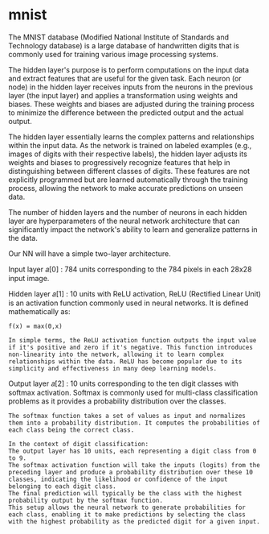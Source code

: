 # mnist

The MNIST database (Modified National Institute of Standards and Technology database) is a large database of handwritten digits that is commonly used for training various image processing systems.

The hidden layer's purpose is to perform computations on the input data and extract features that are useful for the given task. Each neuron (or node) in the hidden layer receives inputs from the neurons in the previous layer (the input layer) and applies a transformation using weights and biases. These weights and biases are adjusted during the training process to minimize the difference between the predicted output and the actual output.

The hidden layer essentially learns the complex patterns and relationships within the input data. As the network is trained on labeled examples (e.g., images of digits with their respective labels), the hidden layer adjusts its weights and biases to progressively recognize features that help in distinguishing between different classes of digits. These features are not explicitly programmed but are learned automatically through the training process, allowing the network to make accurate predictions on unseen data.

The number of hidden layers and the number of neurons in each hidden layer are hyperparameters of the neural network architecture that can significantly impact the network's ability to learn and generalize patterns in the data. 


Our NN will have a simple two-layer architecture. 

Input layer  𝑎[0] :
    784 units corresponding to the 784 pixels in each 28x28 input image. 

Hidden layer  𝑎[1] :
    10 units with ReLU activation, 
    ReLU (Rectified Linear Unit) is an activation function commonly used in neural networks. It is defined mathematically as:

    f(x) = max(0,x)

    In simple terms, the ReLU activation function outputs the input value if it's positive and zero if it's negative. This function introduces non-linearity into the network, allowing it to learn complex relationships within the data. ReLU has become popular due to its simplicity and effectiveness in many deep learning models.
    
Output layer  𝑎[2] :
    10 units corresponding to the ten digit classes with softmax activation.
    Softmax is commonly used for multi-class classification problems as it provides a probability distribution over the classes.
    
    The softmax function takes a set of values as input and normalizes them into a probability distribution. It computes the probabilities of each class being the correct class.
    
    In the context of digit classification:
    The output layer has 10 units, each representing a digit class from 0 to 9.
    The softmax activation function will take the inputs (logits) from the preceding layer and produce a probability distribution over these 10 classes, indicating the likelihood or confidence of the input belonging to each digit class.
    The final prediction will typically be the class with the highest probability output by the softmax function.
    This setup allows the neural network to generate probabilities for each class, enabling it to make predictions by selecting the class with the highest probability as the predicted digit for a given input.